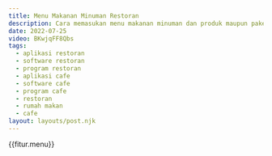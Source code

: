 ```yaml
---
title: Menu Makanan Minuman Restoran
description: Cara memasukan menu makanan minuman dan produk maupun paket menu restoran cafe rumah makan.
date: 2022-07-25
video: BKwjqFF8Qbs
tags:
  - aplikasi restoran
  - software restoran
  - program restoran
  - aplikasi cafe
  - software cafe
  - program cafe
  - restoran
  - rumah makan
  - cafe
layout: layouts/post.njk
---
```


{{fitur.menu}}
